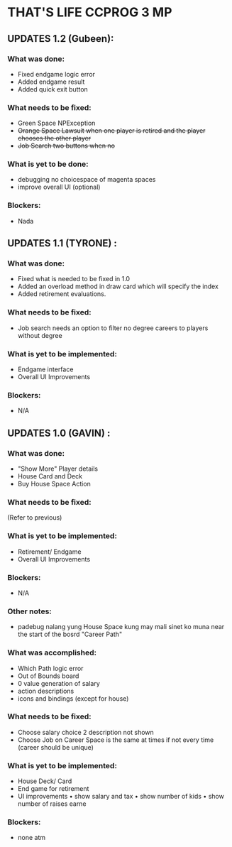 # THAT'S LIFE CCPROG 3 MP 

## UPDATES 1.2 (Gubeen):
### What was done:
- Fixed endgame logic error
- Added endgame result
- Added quick exit button

### What needs to be fixed:
- Green Space NPException
- ~~Orange Space Lawsuit when one player is retired and the player chooses the other player~~
- ~~Job Search two buttons when no~~ 

### What is yet to be done:
- debugging no choicespace of magenta spaces
- improve overall UI (optional)

### Blockers:
- Nada

## UPDATES 1.1 (TYRONE) :
### What was done:
- Fixed what is needed to be fixed in 1.0
- Added an overload method in draw card which will specify the index 
- Added retirement evaluations. 

### What needs to be fixed:
- Job search needs an option to filter no degree careers to players without degree

### What is yet to be implemented:
- Endgame interface 
- Overall UI Improvements

### Blockers:
- N/A

## UPDATES 1.0 (GAVIN) : 
### What was done:
- "Show More" Player details
- House Card and Deck
- Buy House Space Action

### What needs to be fixed:
(Refer to previous)

### What is yet to be implemented:
- Retirement/ Endgame
- Overall UI Improvements

### Blockers:
- N/A

### Other notes:
- padebug nalang yung House Space kung may mali sinet ko muna near the start of  the bosrd "Career Path"
### What was accomplished:
- Which Path logic error
- Out of Bounds board
- 0 value generation of salary
- action descriptions
- icons and bindings (except for house)

### What needs to be fixed:
- Choose salary choice 2 description not shown
- Choose Job on Career Space is the same at times if not every time (career should be unique)

### What is yet to be implemented:
- House Deck/ Card
- End game for retirement
- UI improvements
     • show salary and tax
     • show number of kids
     • show number of raises earne

### Blockers:
- none atm


